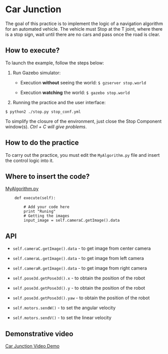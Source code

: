 # Car Junction

The goal of this practice is to implement the logic of a navigation algorithm for 
an automated vehicle. The vehicle must Stop at the T joint, where there is a stop 
sign, wait until there are no cars and pass once the road is clear.

## How to execute?
To launch the example, follow the steps below:

1. Run Gazebo simulator:
    * Execution **without** seeing the world:  `$ gzserver stop.world`

     * Execution **watching** the world:  `$ gazebo stop.world`

2. Running the practice and the user interface: 

```
$ python2 ./stop.py stop_conf.yml
```

To simplify the closure of the environment, just close the Stop Component 
window(s). *Ctrl + C will give problems*.


## How to do the practice
To carry out the practice, you must edit the `MyAlgorithm.py` file and insert the 
control logic into it.


## Where to insert the code?

[MyAlgorithm.py](MyAlgorithm.py#L74)

```
    def execute(self):
        
        # Add your code here
        print "Runing"
        # Getting the images
        input_image = self.cameraC.getImage().data      
```


## API
* `self.cameraC.getImage().data` - to get image from center camera
* `self.cameraL.getImage().data` - to get image from left camera
* `self.cameraR.getImage().data` - to get image from right camera

* `self.pose3d.getPose3d().x` - to obtain the position of the robot
* `self.pose3d.getPose3d().y` - to obtain the position of the robot
* `self.pose3d.getPose3d().yaw` - to obtain the position of the robot
* `self.motors.sendW()` - to set the angular velocity
* `self.motors.sendV()` - to set the linear velocity


## Demonstrative video
[Car Junction Video Demo](https://www.youtube.com/watch?time_continue=13&v=hF2i0rdlIqE)

